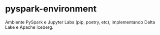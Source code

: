 # pyspark-environment
Ambiente PySpark e Jupyter Labs (pip, poetry, etc), implementando Delta Lake e Apache Iceberg.

